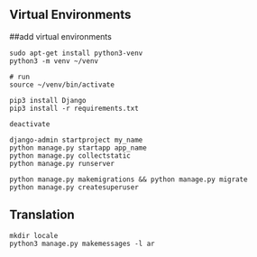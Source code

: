 ## Virtual Environments

##add virtual environments
```
sudo apt-get install python3-venv
python3 -m venv ~/venv

# run 
source ~/venv/bin/activate

pip3 install Django
pip3 install -r requirements.txt

deactivate
```


```
django-admin startproject my_name
python manage.py startapp app_name
python manage.py collectstatic
python manage.py runserver

python manage.py makemigrations && python manage.py migrate
python manage.py createsuperuser
```


## Translation
```
mkdir locale
python3 manage.py makemessages -l ar
```
